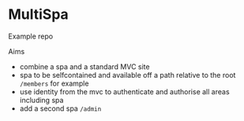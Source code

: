 # MultiSpa

Example repo 

Aims

*   combine a spa and a standard MVC site
*   spa to be selfcontained and available off a path relative to the root `/members` for example
*   use identity from the mvc to authenticate and authorise all areas including spa
*   add a second spa  `/admin` 
